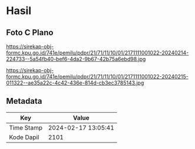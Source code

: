 # Hasil

## Foto C Plano

https://sirekap-obj-formc.kpu.go.id/741e/pemilu/pdpr/21/71/11/10/01/2171111001022-20240214-224733--5a54fb40-bef6-4da2-9b67-42b75a6ebd98.jpg

https://sirekap-obj-formc.kpu.go.id/741e/pemilu/pdpr/21/71/11/10/01/2171111001022-20240215-011322--ae35a22c-4c42-436e-814d-cb3ec3785143.jpg


## Metadata

| Key        | Value               |
| ---------- | ------------------- |
| Time Stamp | 2024-02-17 13:05:41 |
| Kode Dapil | 2101                |



